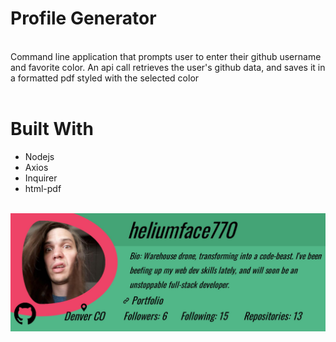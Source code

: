 # Profile Generator
<br>
Command line application that prompts user to enter their github username and favorite color. An api call retrieves the user's github data, and saves it in a formatted pdf styled with the selected color
<br><br>

# Built With
 * Nodejs
 * Axios
 * Inquirer
 * html-pdf
<br><br>
 <img src="./example.jpg">